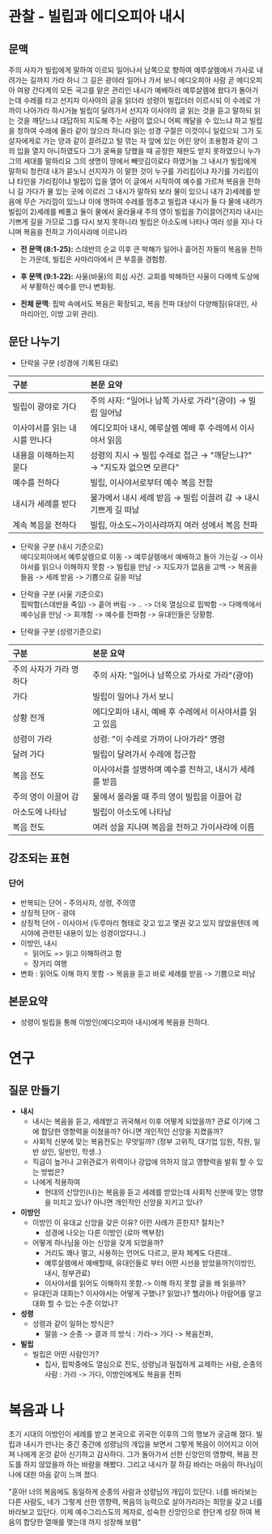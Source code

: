 # 관찰 - 빌립과 에디오피아 내시
## 문맥
주의 사자가 빌립에게 말하여 이르되 일어나서 남쪽으로 향하여 예루살렘에서 가사로 내려가는 길까지 가라 하니 그 길은 광야라 일어나 가서 보니 에디오피아 사람 곧 에디오피아 여왕 간다게의 모든 국고를 맡은 관리인 내시가 예배하러 예루살렘에 왔다가 돌아가는데 수레를 타고 선지자 이사야의 글을 읽더라 성령이 빌립더러 이르시되 이 수레로 가까이 나아가라 하시거늘 빌립이 달려가서 선지자 이사야의 글 읽는 것을 듣고 말하되 읽는 것을 깨닫느냐 대답하되 지도해 주는 사람이 없으니 어찌 깨달을 수 있느냐 하고 빌립을 청하여 수레에 올라 같이 앉으라 하니라 읽는 성경 구절은 이것이니 일렀으되 그가 도살자에게로 가는 양과 같이 끌려갔고 털 깎는 자 앞에 있는 어린 양이 조용함과 같이 그의 입을 열지 아니하였도다 그가 굴욕을 당했을 때 공정한 재판도 받지 못하였으니 누가 그의 세대를 말하리요 그의 생명이 땅에서 빼앗김이로다 하였거늘 그 내시가 빌립에게 말하되 청컨대 내가 묻노니 선지자가 이 말한 것이 누구를 가리킴이냐 자기를 가리킴이냐 타인을 가리킴이냐 빌립이 입을 열어 이 글에서 시작하여 예수를 가르쳐 복음을 전하니 길 가다가 물 있는 곳에 이르러 그 내시가 말하되 보라 물이 있으니 내가 2)세례를 받음에 무슨 거리낌이 있느냐 이에 명하여 수레를 멈추고 빌립과 내시가 둘 다 물에 내려가 빌립이 2)세례를 베풀고 둘이 물에서 올라올새 주의 영이 빌립을 7)이끌어간지라 내시는 기쁘게 길을 가므로 그를 다시 보지 못하니라 빌립은 아소도에 나타나 여러 성을 지나 다니며 복음을 전하고 가이사랴에 이르니라

* **전 문맥 (8:1-25):** 스데반의 순교 이후 큰 박해가 일어나 흩어진 자들이 복음을 전하는 가운데, 빌립은 사마리아에서 큰 부흥을 경험함.

* **후 문맥 (9:1-22):** 사울(바울)의 회심 사건. 교회를 박해하던 사울이 다메섹 도상에서 부활하신 예수를 만나 변화됨.

* **전체 문맥**: 핍박 속에서도 복음은 확장되고, 복음 전파 대상이 다양해짐(유대인, 사마리아인, 이방 고위 관리).

## 문단 나누기

* 단락을 구분 (성경에 기록된 대로)    

| 구분 | 본문 요약 |
|:---|:---|
| 빌립이 광야로 가다 | 주의 사자: "일어나 남쪽 가사로 가라"(광야) → 빌립 일어남 |
| 이사야서를 읽는 내시를 만나다 | 에디오피아 내시, 예루살렘 예배 후 수레에서 이사야서 읽음 |
| 내용을 이해하는지 묻다 | 성령의 지시 → 빌립 수레로 접근 → "깨닫느냐?" → "지도자 없으면 모른다" |
| 예수를 전하다 | 빌립, 이사야서로부터 예수 복음 전함 |
| 내시가 세례를 받다 | 물가에서 내시 세례 받음 → 빌립 이끌려 감 → 내시 기쁘게 길 떠남 |
| 계속 복음을 전하다 | 빌립, 아소도~가이사랴까지 여러 성에서 복음 전파 |

* 단락을 구분 (내시 기준으로)    
에디오피아에서 예루살렘으로 이동 -> 예루살렘에서 예배하고 돌아 가는길 -> 이사야서를 읽으나 이해하지 못함 -> 빌립을 만남 -> 지도자가 없음을 고백 -> 복음을 들음 -> 세례 받음 -> 기쁨으로 길을 떠남

* 단락을 구분 (사울 기준으로)    
핍박함(스데반을 죽임) -> 흩어 버림 -> .. -> 더욱 열심으로 핍박함 -> 다메섹에서 예수님을 만남 -> 회개함 -> 예수를 전파함 -> 유대인들은 당황함.

* 단락을 구분 (성령기준으로)
  
| 구분 | 본문 요약 |
|:---|:---|
| 주의 사자가 가라 명하다 | 주의 사자: "일어나 남쪽으로 가사로 가라"(광야) |
| 가다 | 빌립이 일어나 가서 보니 |
| 상황 전개 | 에디오피아 내시, 예배 후 수레에서 이사야서를 읽고 있음 |
| 성령이 가라 | 성령: "이 수레로 가까이 나아가라" 명령 |
| 달려 가다 | 빌립이 달려가서 수레에 접근함 |
| 복음 전도 | 이사야서를 설명하며 예수를 전하고, 내시가 세례를 받음 |
| 주의 영이 이끌어 감 | 물에서 올라올 때 주의 영이 빌립을 이끌어 감 |
| 아소도에 나타남 | 빌립이 아소도에 나타남 |
| 복음 전도 | 여러 성을 지나며 복음을 전하고 가이사랴에 이름 |
  


## 강조되는 표현
### 단어 
* 반복되는 단어 - 주의사자, 성령, 주의영
* 상징적 단어 - 광야
* 상징적 단어 - 이사야서 (두루마리 형태로 갖고 있고 몇권 갖고 있지 않았을텐데 메시야에 관련된 내용이 있는 성경이었다니..)
* 이방인, 내시
  * 읽어도 => 읽고 이해하려고 함
  * 장거리 여행
* 변화 : 읽어도 이해 하지 못함 -> 복음을 듣고 바로 세례를 받음 -> 기쁨으로 떠남

## 본문요약
* 성령이 빌립을 통해 이방인(에디오피아 내시)에게 복음을 전하다.

# 연구
## 질문 만들기
* **내시**
  * 내시는 복음을 듣고, 세례받고 귀국해서 이후 어떻게 되었을까? 관료 이기에 그에 합당한 영향력을 미쳤을까? 아니면 개인적인 신앙을 지켰을까?
  * 사회적 신분에 맞는 복음전도는 무엇일까? (정부 고위직, 대기업 임원, 직원, 일반 상인, 일반인, 학생..)
  * 직급이 높거나 고위관료가 위력이나 강압에 의하지 않고 영향력을 발휘 할 수 있는 방법은?
  * 나에게 적용하여
    * 현대의 신앙인(나)는 복음을 듣고 세례를 받았는데 사회적 신분에 맞는 영향을 미치고 있나? 아니면 개인적인 신앙을 지키고 있나?
* **이방인**
  * 이방인 이 유대교 신앙을 갖은 이유? 이런 사례가 흔한지? 절차는? 
    * 성경에 나오는 다른 이방인 (로마 백부장)
  * 어떻게 하나님을 아는 신앙을 갖게 되었을까?
    * 거리도 꽤나 멀고, 사용하는 언어도 다르고, 문자 체계도 다른데..
    * 예루살렘에서 예배할때, 유대인들로 부터 어떤 시선을 받았을까?(이방인, 내시, 정부관료)
    * 이사야서를 읽어도 이해하지 못함.-> 이해 하지 못할 글을 왜 읽을까?
  * 유대인과 대화는? 이사야서는 어떻게 구했나? 읽었나? 헬라어나 아람어를 알고 대화 할 수 있는 수준 이었나?
* **성령**
  * 성령과 같이 일하는 방식은?
    * 말씀 -> 순종 -> 결과 의 방식 : 가라-> 가다 -> 복음전파,
* **빌립**
  * 빌립은 어떤 사람인가?
    * 집사, 핍박중에도 열심으로 전도, 성령님과 밀접하게 교제하는 사람, 순종의 사람 : 가라 -> 가다, 이방인에게도 복음을 전파 

# 복음과 나
초기 시대의 이방인이 세례를 받고 본국으로 귀국한 이후의 그의 행보가 궁금해 졌다. 빌립과 내시가 만나는 중간 중간에 성령님의 개입을 보면서 그렇게 복음이 이어지고 이어져 나에게 온것 같아 신기하고 감사하다. 그가 돌아가서 선한 신앙인의 영향력, 복음 전도를 하지 않았을까 하는 바람을 해봤다. 그리고 내시가 잘 하길 바라는 마음이 하나님이 나에 대한 마음 같이 느껴 졌다. 

"훈아! 너의 복음에도 동일하게 순종의 사람과 성령님의 개입이 있단다. 너를 바라보는 다른 사람도, 네가 그렇게 선한 영향력, 복음의 능력으로 살아가리라는 희망을 갖고 너를 바라보고 있단다. 이제 예수그리스도의 제자로, 성숙한 신앙인으로 한단계 성장 하여 복음의 합당한 열매를 맺는데 까지 성장해 보렴"
